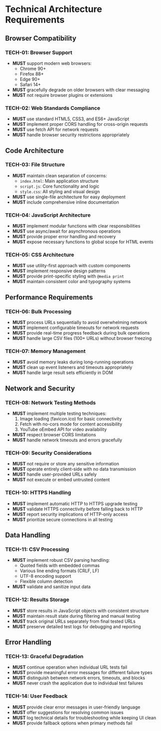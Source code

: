 # Technical Architecture Requirements

## Browser Compatibility

### TECH-01: Browser Support
- **MUST** support modern web browsers:
  - Chrome 90+
  - Firefox 88+
  - Edge 90+
  - Safari 14+
- **MUST** gracefully degrade on older browsers with clear messaging
- **MUST** not require browser plugins or extensions

### TECH-02: Web Standards Compliance
- **MUST** use standard HTML5, CSS3, and ES6+ JavaScript
- **MUST** implement proper CORS handling for cross-origin requests
- **MUST** use fetch API for network requests
- **MUST** handle browser security restrictions appropriately

## Code Architecture

### TECH-03: File Structure
- **MUST** maintain clean separation of concerns:
  - `index.html`: Main application structure
  - `script.js`: Core functionality and logic
  - `style.css`: All styling and visual design
- **MUST** use single-file architecture for easy deployment
- **MUST** include comprehensive inline documentation

### TECH-04: JavaScript Architecture
- **MUST** implement modular functions with clear responsibilities
- **MUST** use async/await for asynchronous operations
- **MUST** provide proper error handling and recovery
- **MUST** expose necessary functions to global scope for HTML events

### TECH-05: CSS Architecture
- **MUST** use utility-first approach with custom components
- **MUST** implement responsive design patterns
- **MUST** provide print-specific styling with `@media print`
- **MUST** maintain consistent color and typography systems

## Performance Requirements

### TECH-06: Bulk Processing
- **MUST** process URLs sequentially to avoid overwhelming network
- **MUST** implement configurable timeouts for network requests
- **MUST** provide real-time progress feedback during bulk operations
- **MUST** handle large CSV files (100+ URLs) without browser freezing

### TECH-07: Memory Management
- **MUST** avoid memory leaks during long-running operations
- **MUST** clean up event listeners and timeouts appropriately
- **MUST** handle large result sets efficiently in DOM

## Network and Security

### TECH-08: Network Testing Methods
- **MUST** implement multiple testing techniques:
  1. Image loading (favicon.ico) for basic connectivity
  2. Fetch with no-cors mode for content accessibility
  3. YouTube oEmbed API for video availability
- **MUST** respect browser CORS limitations
- **MUST** handle network timeouts and errors gracefully

### TECH-09: Security Considerations
- **MUST** not require or store any sensitive information
- **MUST** operate entirely client-side with no data transmission
- **MUST** handle user-provided URLs safely
- **MUST** not execute or embed untrusted content

### TECH-10: HTTPS Handling
- **MUST** implement automatic HTTP to HTTPS upgrade testing
- **MUST** validate HTTPS connectivity before falling back to HTTP
- **MUST** report security implications of HTTP-only access
- **MUST** prioritize secure connections in all testing

## Data Handling

### TECH-11: CSV Processing
- **MUST** implement robust CSV parsing handling:
  - Quoted fields with embedded commas
  - Various line ending formats (CRLF, LF)
  - UTF-8 encoding support
  - Flexible column detection
- **MUST** validate and sanitize input data

### TECH-12: Results Storage
- **MUST** store results in JavaScript objects with consistent structure
- **MUST** maintain result state during filtering and manual testing
- **MUST** track original URLs separately from final tested URLs
- **MUST** preserve detailed test logs for debugging and reporting

## Error Handling

### TECH-13: Graceful Degradation
- **MUST** continue operation when individual URL tests fail
- **MUST** provide meaningful error messages for different failure types
- **MUST** distinguish between network errors, timeouts, and blocks
- **MUST** never crash the application due to individual test failures

### TECH-14: User Feedback
- **MUST** provide clear error messages in user-friendly language
- **MUST** offer suggestions for resolving common issues
- **MUST** log technical details for troubleshooting while keeping UI clean
- **MUST** provide fallback options when primary methods fail
